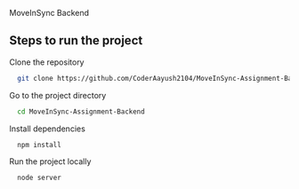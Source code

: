 

MoveInSync Backend


## Steps to run the project



Clone the repository

```bash
  git clone https://github.com/CoderAayush2104/MoveInSync-Assignment-Backend.git
```

Go to the project directory

```bash
  cd MoveInSync-Assignment-Backend
```

Install dependencies
```bash
  npm install
```
Run the project locally

```bash
  node server
```



